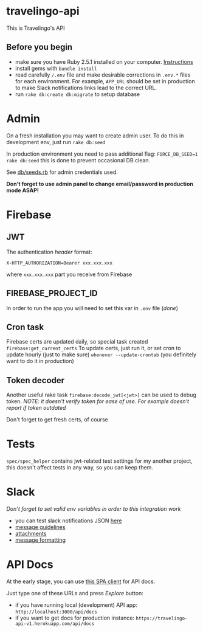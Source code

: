# travelingo-api

This is Travelingo's API

## Before you begin

- make sure you have Ruby 2.5.1 installed on your computer. [Instructions](https://dev.to/andy/installing-ruby-250--2pe1)
- install gems with `bundle install`
- read carefully `/.env` file and make desirable corrections in `.env.*` files for each environment. For example, `APP_URL` should be set in production to make Slack notifications links lead to the correct URL.
- run ``rake db:create db:migrate`` to setup database

# Admin

On a fresh installation you may want to create admin user. To do this in development env, just run ``rake db:seed``

In production environment you need to pass additional flag: ``FORCE_DB_SEED=1 rake db:seed`` this is done to prevent occasional DB clean.

See [db/seeds.rb](blob/master/db/seeds.rb) for admin credentials used.

**Don't forget to use admin panel to change email/password in production mode ASAP!**


# Firebase

## JWT

The authentication *header* format:

```
X-HTTP_AUTHORIZATION=Bearer xxx.xxx.xxx
```

where `xxx.xxx.xxx` part you receive from Firebase

## FIREBASE_PROJECT_ID

In order to run the app you will need to set this var in `.env` file (*done*)

## Cron task

Firebase certs are updated daily, so special task created ``firebase:get_current_certs``
To update certs, just run it, or set cron to update hourly (just to make sure) ``whenever --update-crontab`` (you definitely want to do it in production)

## Token decoder

Another useful rake task ``firebase:decode_jwt[<jwt>]`` can be used to debug token.
*NOTE: it doesn't verify token for ease of use. For example doesn't report if token outdated*

Don't forget to get fresh certs, of course

# Tests

``spec/spec_helper`` contains jwt-related test settings for my another project, this doesn't affect tests in any way, so you can keep them.

# Slack

*Don't forget to set valid env variables in order to this integration work*

- you can test slack notifications JSON [here](https://api.slack.com/docs/messages/builder)
- [message guidelines](https://api.slack.com/docs/message-guidelines)
- [attachments](https://api.slack.com/docs/message-attachments)
- [message formatting](https://api.slack.com/docs/message-formatting)

# API Docs

At the early stage, you can use [this SPA client](https://petstore.swagger.io) for API docs.

Just type one of these URLs and press *Explore* button:

- if you have running local (development) API app: `http://localhost:3000/api/docs`
- if you want to get docs for production instance: `https://travelingo-api-v1.herokuapp.com/api/docs`
